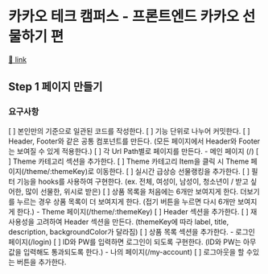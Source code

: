 # 카카오 테크 캠퍼스 - 프론트엔드 카카오 선물하기 편

[🔗 link](https://edu.nextstep.camp/s/hazAC9xa)

## Step 1 페이지 만들기

### 요구사항
[ ] 본인만의 기준으로 일관된 코드를 작성한다.
[ ] 기능 단위로 나누어 커밋한다.
[ ] Header, Footer와 같은 공통 컴포넌트를 만든다. (모든 페이지에서 Header와 Footer는 보여질 수 있게 적용한다.)
[ ] 각 Url Path별로 페이지를 만든다.
    - 메인 페이지 (/)
        [ ] Theme 카테고리 섹션을 추가한다.
        [ ] Theme 카테고리 Item을 클릭 시 Theme 페이지(/theme/:themeKey)로 이동한다.
        [ ] 실시간 급상승 선물랭킹을 추가한다.
        [ ] 필터 기능을 hooks를 사용하여 구현한다. (ex. 전체, 여성이, 남성이, 청소년이 / 받고 싶어한, 많이 선물한, 위시로 받은)
        [ ] 상품 목록을 처음에는 6개만 보여지게 한다. 더보기를 누르는 경우 상품 목록이 더 보여지게 한다. (접기 버튼을 누르면 다시 6개만 보여지게 한다.)
    - Theme 페이지(/theme/:themeKey)
        [ ] Header 섹션을 추가한다.
        [ ] 재사용성을 고려하여 Header 섹션을 만든다. (themeKey에 따라 label, title, description, backgroundColor가 달라짐)
        [ ] 상품 목록 섹션을 추가한다.
    - 로그인 페이지(/login)
        [ ] ID와 PW를 입력하면 로그인이 되도록 구현한다. (ID와 PW는 아무 값을 입력해도 통과되도록 한다.)
    - 나의 페이지(/my-account)
        [ ] 로그아웃을 할 수있는 버튼을 추가한다.